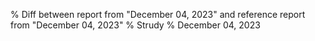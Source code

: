 % Diff between report from "December 04, 2023" and reference report from "December 04, 2023"
% Strudy
% December 04, 2023


